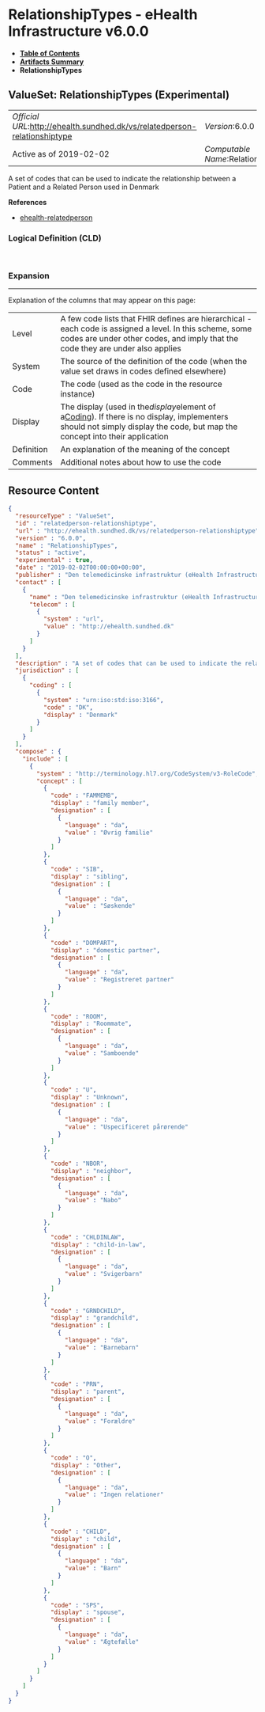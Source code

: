# RelationshipTypes - eHealth Infrastructure v6.0.0

* [**Table of Contents**](toc.md)
* [**Artifacts Summary**](artifacts.md)
* **RelationshipTypes**

## ValueSet: RelationshipTypes (Experimental) 

| | |
| :--- | :--- |
| *Official URL*:http://ehealth.sundhed.dk/vs/relatedperson-relationshiptype | *Version*:6.0.0 |
| Active as of 2019-02-02 | *Computable Name*:RelationshipTypes |

 
A set of codes that can be used to indicate the relationship between a Patient and a Related Person used in Denmark 

 **References** 

* [ehealth-relatedperson](StructureDefinition-ehealth-relatedperson.md)

### Logical Definition (CLD)

 

### Expansion

-------

 Explanation of the columns that may appear on this page: 

| | |
| :--- | :--- |
| Level | A few code lists that FHIR defines are hierarchical - each code is assigned a level. In this scheme, some codes are under other codes, and imply that the code they are under also applies |
| System | The source of the definition of the code (when the value set draws in codes defined elsewhere) |
| Code | The code (used as the code in the resource instance) |
| Display | The display (used in the*display*element of a[Coding](http://hl7.org/fhir/R4/datatypes.html#Coding)). If there is no display, implementers should not simply display the code, but map the concept into their application |
| Definition | An explanation of the meaning of the concept |
| Comments | Additional notes about how to use the code |



## Resource Content

```json
{
  "resourceType" : "ValueSet",
  "id" : "relatedperson-relationshiptype",
  "url" : "http://ehealth.sundhed.dk/vs/relatedperson-relationshiptype",
  "version" : "6.0.0",
  "name" : "RelationshipTypes",
  "status" : "active",
  "experimental" : true,
  "date" : "2019-02-02T00:00:00+00:00",
  "publisher" : "Den telemedicinske infrastruktur (eHealth Infrastructure)",
  "contact" : [
    {
      "name" : "Den telemedicinske infrastruktur (eHealth Infrastructure)",
      "telecom" : [
        {
          "system" : "url",
          "value" : "http://ehealth.sundhed.dk"
        }
      ]
    }
  ],
  "description" : "A set of codes that can be used to indicate the relationship between a Patient and a Related Person used in Denmark",
  "jurisdiction" : [
    {
      "coding" : [
        {
          "system" : "urn:iso:std:iso:3166",
          "code" : "DK",
          "display" : "Denmark"
        }
      ]
    }
  ],
  "compose" : {
    "include" : [
      {
        "system" : "http://terminology.hl7.org/CodeSystem/v3-RoleCode",
        "concept" : [
          {
            "code" : "FAMMEMB",
            "display" : "family member",
            "designation" : [
              {
                "language" : "da",
                "value" : "Øvrig familie"
              }
            ]
          },
          {
            "code" : "SIB",
            "display" : "sibling",
            "designation" : [
              {
                "language" : "da",
                "value" : "Søskende"
              }
            ]
          },
          {
            "code" : "DOMPART",
            "display" : "domestic partner",
            "designation" : [
              {
                "language" : "da",
                "value" : "Registreret partner"
              }
            ]
          },
          {
            "code" : "ROOM",
            "display" : "Roommate",
            "designation" : [
              {
                "language" : "da",
                "value" : "Samboende"
              }
            ]
          },
          {
            "code" : "U",
            "display" : "Unknown",
            "designation" : [
              {
                "language" : "da",
                "value" : "Uspecificeret pårørende"
              }
            ]
          },
          {
            "code" : "NBOR",
            "display" : "neighbor",
            "designation" : [
              {
                "language" : "da",
                "value" : "Nabo"
              }
            ]
          },
          {
            "code" : "CHLDINLAW",
            "display" : "child-in-law",
            "designation" : [
              {
                "language" : "da",
                "value" : "Svigerbarn"
              }
            ]
          },
          {
            "code" : "GRNDCHILD",
            "display" : "grandchild",
            "designation" : [
              {
                "language" : "da",
                "value" : "Barnebarn"
              }
            ]
          },
          {
            "code" : "PRN",
            "display" : "parent",
            "designation" : [
              {
                "language" : "da",
                "value" : "Forældre"
              }
            ]
          },
          {
            "code" : "O",
            "display" : "Other",
            "designation" : [
              {
                "language" : "da",
                "value" : "Ingen relationer"
              }
            ]
          },
          {
            "code" : "CHILD",
            "display" : "child",
            "designation" : [
              {
                "language" : "da",
                "value" : "Barn"
              }
            ]
          },
          {
            "code" : "SPS",
            "display" : "spouse",
            "designation" : [
              {
                "language" : "da",
                "value" : "Ægtefælle"
              }
            ]
          }
        ]
      }
    ]
  }
}

```
